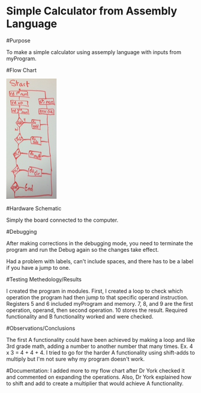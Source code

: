 Simple Calculator from Assembly Language
==================
#Purpose

To make a simple calculator using assemply language with inputs from myProgram.

#Flow Chart

![Alt Text](https://github.com/RyanRedhead/Lab-1---Calculator/blob/master/Lab%201/photo.JPG?raw=true)

#Hardware Schematic

Simply the board connected to the computer.

#Debugging

After making corrections in the debugging mode, you need to terminate the program and run the Debug again so the changes take effect.

Had a problem with labels, can't include spaces, and there has to be a label if you have a jump to one.

#Testing Methedology/Results

I created the program in modules. First, I created a loop to check which operation the program had then jump to that specific operand instruction. Registers 5 and 6 included myProgram and memory. 7, 8, and 9 are the first operation, operand, then second operation. 10 stores the result. Required functionality and B functionality worked and were checked. 

#Observations/Conclusions

The first A functionality could have been achieved by making a loop and like 3rd grade math, adding a number to another number that many times. Ex. 4 x 3 = 4 + 4 + 4. I tried to go for the harder A functionality using shift-adds to multiply but I'm not sure why my program doesn't work.

#Documentation: 
I added more to my flow chart after Dr York checked it and commented on expanding the operations. Also, Dr York explained how to shift and add to create a multiplier that would achieve A functionality. 

